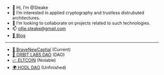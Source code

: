 - 👋 Hi, I’m @Steake
- 👀 I’m interested in applied cryptography and trustless distrubuted architectures.
- 💞️ I’m looking to collaborate on projects related to such technologies.
- 📫 ollie.steake@gmail.com
- [🔖 Blog](https://hackmd.io/@5teak3)
---

- [🧪 BraveNewCaptial](https://bravenew.capital) (Current)
- [🧪 ORBIT LABS DAO](https://OrbitLabs.xyz) (DAO)
- [📈 ELTCOIN](https://eltcoin.tech) (Notable)
- [🌍 HODL DAO](https://hodldao.xyz) (Unfinished)
